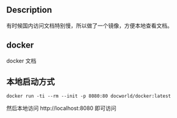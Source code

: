 ## Description

有时候国内访问文档特别慢，所以做了一个镜像，方便本地查看文档。

## docker

docker 文档

## 本地启动方式

```shell
docker run -ti --rm --init -p 8080:80 docworld/docker:latest
```

然后本地访问 http://localhost:8080 即可访问
